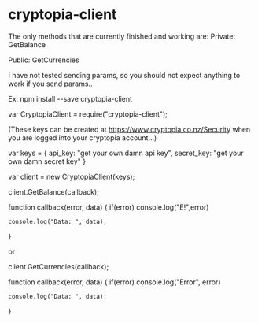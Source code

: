# cryptopia-client

The only methods that are currently finished and working are:
Private:
		GetBalance

Public:
		GetCurrencies

I have not tested sending params, so you should not expect anything to work if you send params..

Ex:
npm install --save cryptopia-client

var CryptopiaClient = require("cryptopia-client");

(These keys can be created at https://www.cryptopia.co.nz/Security when you are logged into your cryptopia account...)

var keys = {
	api_key: "get your own damn api key",
	secret_key: "get your own damn secret key"
}

var client = new CryptopiaClient(keys);

client.GetBalance(callback);

function callback(error, data) {
	if(error) console.log("E!",error)

	console.log("Data: ", data);
}

or

client.GetCurrencies(callback);

function callback(error, data) {
	if(error) console.log("Error", error)

	console.log("Data: ", data);
}

